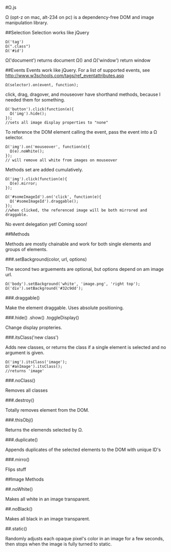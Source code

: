 #Ω.js

Ω (opt-z on mac, alt-234 on pc) is a dependency-free DOM and image manipulation library. 

##Selection
Selection works like jQuery

```
Ω('tag')
Ω(".class")
Ω('#id')
```

Ω('document') returns document
Ω() and Ω('window') return window

##Events
Events work like jQuery. For a list of supported events, see http://www.w3schools.com/tags/ref_eventattributes.asp

```
Ω(selector).on(event, function);
```

click, drag, dragover, and mouseover have shorthand methods, because I needed them for something. 

```
Ω('button').click(function(e){
  Ω('img').hide();
});
//sets all image display properties to "none"
```
To reference the DOM element calling the event, pass the event into a Ω selector.

```
Ω('img').on('mouseover', function(e){
  Ω(e).noWhite();
});
// will remove all white from images on mouseover
```

Methods set are added cumulatively.

```
Ω('img').click(function(e){
  Ω(e).mirror;
});

Ω('#someImageId').on('click', function(e){
  Ω('#someImageId').draggable();
});
//when clicked, the referenced image will be both mirrored and draggable.
```

No event delegation yet! Coming soon!

##Methods

Methods are mostly chainable and work for both single elements and groups of elements. 

###.setBackground(color, url, options)

The second two arguements are optional, but options depend on am image url.

```
Ω('body').setBackground('white', 'image.png', 'right top');
Ω('div').setBackground('#32c9dd');
```

###.draggable()

Make the element draggable. Uses absolute positioning.

###.hide() .show() .toggleDisplay()

Change display propteries.

###.itsClass('new class')

Adds new classes, or returns the class if a single element is selected and no argument is given.

```
Ω('img').itsClass('image');
Ω('#anImage').itsClass();
//returns 'image'
```
###.noClass()

Removes all classes

###.destroy()

Totally removes element from the DOM.

###.thisObj()

Returns the elemends selected by Ω.

###.duplicate()

Appends duplicates of the selected elements to the DOM with unique ID's

###.mirro()

Flips stuff

##Image Methods

##.noWhite()

Makes all white in an image transparent.

##.noBlack()

Makes all black in an image transparent.

##.static()

Randomly adjusts each opaque pixel's color in an image for a few seconds, then stops when the image is fully turned to static.













